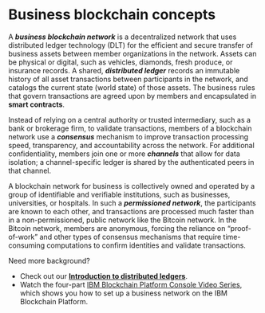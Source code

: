 # Business blockchain concepts

A _**business blockchain network**_ is a decentralized network that uses distributed ledger technology \(DLT\) for the efficient and secure transfer of business assets between member organizations in the network. Assets can be physical or digital, such as vehicles, diamonds, fresh produce, or insurance records. A shared, _**distributed ledger**_ records an immutable history of all asset transactions between participants in the network, and catalogs the current state \(world state\) of those assets. The business rules that govern transactions are agreed upon by members and encapsulated in **smart contracts**.

Instead of relying on a central authority or trusted intermediary, such as a bank or brokerage firm, to validate transactions, members of a blockchain network use a _**consensus**_ mechanism to improve transaction processing speed, transparency, and accountability across the network. For additional confidentiality, members join one or more _**channels**_ that allow for data isolation; a channel-specific ledger is shared by the authenticated peers in that channel.

A blockchain network for business is collectively owned and operated by a group of identifiable and verifiable institutions, such as businesses, universities, or hospitals. In such a _**permissioned network**_, the participants are known to each other, and transactions are processed much faster than in a non-permissioned, public network like the Bitcoin network. In the Bitcoin network, members are anonymous, forcing the reliance on “proof-of-work” and other types of consensus mechanisms that require time-consuming computations to confirm identities and validate transactions.

Need more background?

* Check out our [**Introduction to distributed ledgers**](https://developer.ibm.com/tutorials/cl-blockchain-basics-intro-bluemix-trs/).
* Watch the four-part [IBM Blockchain Platform Console Video Series](https://developer.ibm.com/series/ibm-blockchain-platform-console-video-series/), which shows you how to set up a business network on the IBM Blockchain Platform.

